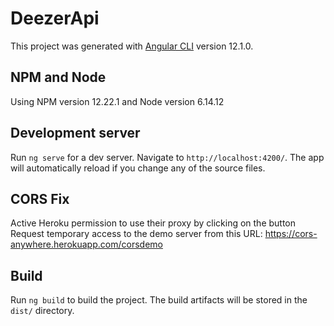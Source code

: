 # DeezerApi

This project was generated with [Angular CLI](https://github.com/angular/angular-cli) version 12.1.0.

## NPM and Node

Using NPM version 12.22.1 and Node version 6.14.12

## Development server

Run `ng serve` for a dev server. Navigate to `http://localhost:4200/`. The app will automatically reload if you change any of the source files.

## CORS Fix

Active Heroku permission to use their proxy by clicking on the button Request temporary access to the demo server from this URL: https://cors-anywhere.herokuapp.com/corsdemo

## Build

Run `ng build` to build the project. The build artifacts will be stored in the `dist/` directory.
